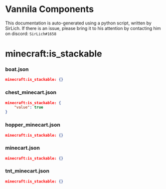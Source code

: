 # Vannila Components
This documentation is auto-generated using a python script, written by SirLich. If there is an issue, please bring it to his attention by contacting him on discord: `SirLich#1658`

# minecraft:is_stackable
### boat.json
```JSON
minecraft:is_stackable: {}
```

### chest_minecart.json
```JSON
minecraft:is_stackable: {
    "value": true
}
```

### hopper_minecart.json
```JSON
minecraft:is_stackable: {}
```

### minecart.json
```JSON
minecraft:is_stackable: {}
```

### tnt_minecart.json
```JSON
minecraft:is_stackable: {}
```

